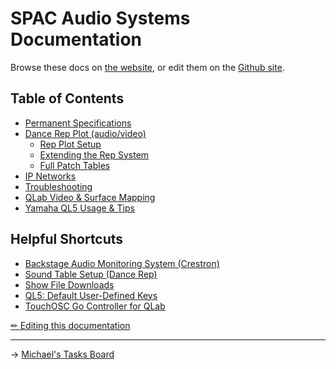 # SPAC Audio Systems Documentation

Browse these docs on [the website](https://sloan-performing-arts-center.github.io/venue-audio/), or edit them on the [Github site](https://github.com/Sloan-Performing-Arts-Center/venue-audio).

## Table of Contents

- [Permanent Specifications](specs.md)
- [Dance Rep Plot (audio/video)](rep/README.md)
  - [Rep Plot Setup](rep/setup.md)
  - [Extending the Rep System](rep/extending.md)
  - [Full Patch Tables](rep/patch.md)
- [IP Networks](networking.md)
- [Troubleshooting](troubleshooting.md)
- [QLab Video & Surface Mapping](extras/qlab_video.md)
- [Yamaha QL5 Usage & Tips](QL5.md)

## Helpful Shortcuts

- [Backstage Audio Monitoring System (Crestron)](specs.md#backstage-audio-monitoring-tesiracrestrontf)
- [Sound Table Setup (Dance Rep)](rep/setup.md#setting-the-sound-table)
- [Show File Downloads](https://github.com/Sloan-Performing-Arts-Center/venue-audio/tree/main/SHOW%20FILE%20BACKUPS#readme)
- [QL5: Default User-Defined Keys](QL5.md#default-udk-assignments)
- [TouchOSC Go Controller for QLab](extras/control.md)

[✏︎ Editing this documentation](editing/editing.md)

---

→ [Michael's Tasks Board](https://github.com/orgs/Sloan-Performing-Arts-Center/projects/1)
